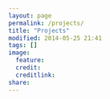 ```yaml
---
layout: page
permalink: /projects/
title: "Projects"
modified: 2014-05-25 21:41
tags: []
image:
  feature: 
  credit: 
  creditlink: 
share: 
---
```

